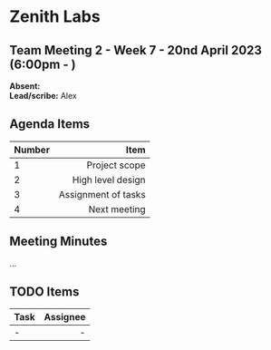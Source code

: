 # Zenith Labs
## Team Meeting 2 - Week 7 - 20nd April 2023 (6:00pm - )
**Absent:**
<br>
**Lead/scribe:** Alex

## Agenda Items
| Number |                Item |
|:-------|--------------------:|
| 1      |       Project scope |
| 2      |   High level design |
| 3      | Assignment of tasks |
| 4      |        Next meeting |

## Meeting Minutes
...

## TODO Items
| Task | Assignee |
|:-----|---------:|
| -    |        - |


